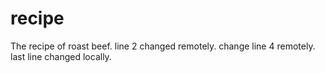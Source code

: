 # recipe
The recipe of roast beef.
line 2 changed remotely.
change line 4 remotely.
last line changed locally.
